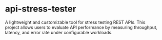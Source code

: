 # api-stress-tester
A lightweight and customizable tool for stress testing REST APIs. This project allows users to evaluate API performance by measuring throughput, latency, and error rate under configurable workloads.
